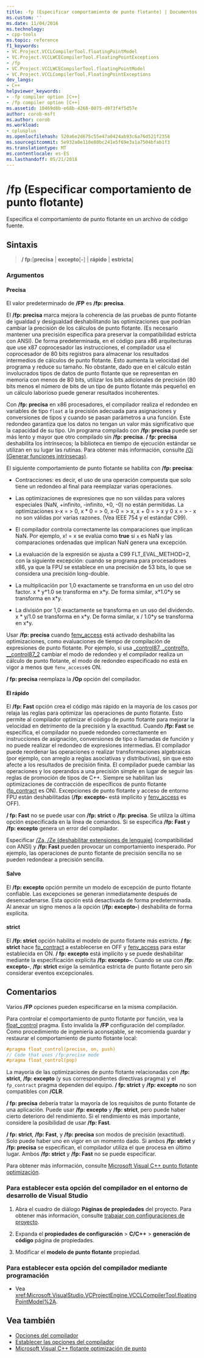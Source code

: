```yaml
---
title: -fp (Especificar comportamiento de punto flotante) | Documentos de Microsoft
ms.custom: ''
ms.date: 11/04/2016
ms.technology:
- cpp-tools
ms.topic: reference
f1_keywords:
- VC.Project.VCCLCompilerTool.floatingPointModel
- VC.Project.VCCLWCECompilerTool.FloatingPointExceptions
- /fp
- VC.Project.VCCLWCECompilerTool.floatingPointModel
- VC.Project.VCCLCompilerTool.FloatingPointExceptions
dev_langs:
- C++
helpviewer_keywords:
- -fp compiler option [C++]
- /fp compiler option [C++]
ms.assetid: 10469d6b-e68b-4268-8075-d073f4f5d57e
author: corob-msft
ms.author: corob
ms.workload:
- cplusplus
ms.openlocfilehash: 520a6e2d675c55e47a0424ab93c6a76d521f2358
ms.sourcegitcommit: 5e932a0e110e80bc241e5f69e3a1a7504bfab1f3
ms.translationtype: MT
ms.contentlocale: es-ES
ms.lasthandoff: 05/21/2018
---
```

# <a name="fp-specify-floating-point-behavior"></a>/fp (Especificar comportamiento de punto flotante)

Especifica el comportamiento de punto flotante en un archivo de código fuente.

## <a name="syntax"></a>Sintaxis

> **/ fp:**[**precisa** | **excepto**[**-**] | **rápido** | **estricta**]

### <a name="arguments"></a>Argumentos

#### <a name="precise"></a>Precisa

El valor predeterminado de **/FP** es **/fp: precisa**.

El **/fp: precisa** marca mejora la coherencia de las pruebas de punto flotante de igualdad y desigualdad deshabilitando las optimizaciones que podrían cambiar la precisión de los cálculos de punto flotante. (Es necesario mantener una precisión específica para preservar la compatibilidad estricta con ANSI). De forma predeterminada, en el código para x86 arquitecturas que use x87 coprocesador las instrucciones, el compilador usa el coprocesador de 80 bits registros para almacenar los resultados intermedios de cálculos de punto flotante. Esto aumenta la velocidad del programa y reduce su tamaño. No obstante, dado que en el cálculo están involucrados tipos de datos de punto flotante que se representan en memoria con menos de 80 bits, utilizar los bits adicionales de precisión (80 bits menos el número de bits de un tipo de punto flotante más pequeño) en un cálculo laborioso puede generar resultados incoherentes.

Con **/fp: precisa** en x86 procesadores, el compilador realiza el redondeo en variables de tipo `float` a la precisión adecuada para asignaciones y conversiones de tipos y cuando se pasan parámetros a una función. Este redondeo garantiza que los datos no tengan un valor más significativo que la capacidad de su tipo. Un programa compilado con **/fp: precisa** puede ser más lento y mayor que otro compilado sin **/fp: precisa**. **/ fp: precisa** deshabilita los intrínsecos; la biblioteca en tiempo de ejecución estándar se utilizan en su lugar las rutinas. Para obtener más información, consulte [/Oi (Generar funciones intrínsecas)](../../build/reference/oi-generate-intrinsic-functions.md).

El siguiente comportamiento de punto flotante se habilita con **/fp: precisa**:

- Contracciones: es decir, el uso de una operación compuesta que solo tiene un redondeo al final para reemplazar varias operaciones.

- Las optimizaciones de expresiones que no son válidas para valores especiales (NaN, +infinito, -infinito, +0, -0) no están permitidas. La optimizaciones x-x = > 0, x * 0 = > 0, x-0 = > x, x + 0 = > x y 0 x = > - x no son válidas por varias razones. (Vea IEEE 754 y el estándar C99).

- El compilador controla correctamente las comparaciones que implican NaN. Por ejemplo, x! = x se evalúa como **true** si `x` es NaN y las comparaciones ordenadas que implican NaN genera una excepción.

- La evaluación de la expresión se ajusta a C99 FLT_EVAL_METHOD=2, con la siguiente excepción: cuando se programa para procesadores x86, ya que la FPU se establece en una precisión de 53 bits, lo que se considera una precisión long-double.

- La multiplicación por 1,0 exactamente se transforma en un uso del otro factor. x * y\*1.0 se transforma en x\*y. De forma similar, x\*1.0\*y se transforma en x\*y.

- La división por 1,0 exactamente se transforma en un uso del dividendo. x * y/1.0 se transforma en x\*y. De forma similar, x / 1.0\*y se transforma en x\*y.

Usar **/fp: precisa** cuando [fenv_access](../../preprocessor/fenv-access.md) está activado deshabilita las optimizaciones, como evaluaciones de tiempo de compilación de expresiones de punto flotante. Por ejemplo, si usa [_control87, _controlfp, \__control87_2](../../c-runtime-library/reference/control87-controlfp-control87-2.md) cambiar el modo de redondeo y el compilador realiza un cálculo de punto flotante, el modo de redondeo especificado no está en vigor a menos que `fenv_access`es ON.

**/ fp: precisa** reemplaza la **/Op** opción del compilador.

#### <a name="fast"></a>El rápido

El **/fp: Fast** opción crea el código más rápido en la mayoría de los casos por relaja las reglas para optimizar las operaciones de punto flotante. Esto permite al compilador optimizar el código de punto flotante para mejorar la velocidad en detrimento de la precisión y la exactitud. Cuando **/fp: Fast** se especifica, el compilador no puede redondeo correctamente en instrucciones de asignación, conversiones de tipo o llamadas de función y no puede realizar el redondeo de expresiones intermedias. El compilador puede reordenar las operaciones o realizar transformaciones algebraicas (por ejemplo, con arreglo a reglas asociativas y distributivas), sin que esto afecte a los resultados de precisión finita. El compilador puede cambiar las operaciones y los operandos a una precisión simple en lugar de seguir las reglas de promoción de tipos de C++. Siempre se habilitan las optimizaciones de contracción de específicos de punto flotante ([fp_contract](../../preprocessor/fp-contract.md) es ON). Excepciones de punto flotante y acceso de entorno FPU están deshabilitadas (**/fp: excepto-** está implícito y [fenv_access](../../preprocessor/fenv-access.md) es OFF).

**/ fp: Fast** no se puede usar con **/fp: strict** o **/fp: precisa**. Se utiliza la última opción especificada en la línea de comandos. Si se especifica **/fp: Fast** y **/fp: excepto** genera un error del compilador.

Especificar [/Za, /Ze (deshabilitar extensiones de lenguaje)](../../build/reference/za-ze-disable-language-extensions.md) (compatibilidad con ANSI) y **/fp: Fast** pueden provocar un comportamiento inesperado. Por ejemplo, las operaciones de punto flotante de precisión sencilla no se pueden redondear a precisión sencilla.

#### <a name="except"></a>Salvo

El **/fp: excepto** opción permite un modelo de excepción de punto flotante confiable. Las excepciones se generan inmediatamente después de desencadenarse. Esta opción está desactivada de forma predeterminada. Al anexar un signo menos a la opción (**/fp: excepto-**) deshabilita de forma explícita.

#### <a name="strict"></a>strict

El **/fp: strict** opción habilita el modelo de punto flotante más estricto. **/ fp: strict** hace [fp_contract](../../preprocessor/fp-contract.md) a establecerse en OFF y [fenv_access](../../preprocessor/fenv-access.md) para estar establecida en ON. **/ fp: excepto** está implícito y se puede deshabilitar mediante la especificación explícita **/fp: excepto-**. Cuando se usa con **/fp: excepto-**, **/fp: strict** exige la semántica estricta de punto flotante pero sin considerar eventos excepcionales.

## <a name="remarks"></a>Comentarios

Varios **/FP** opciones pueden especificarse en la misma compilación.

Para controlar el comportamiento de punto flotante por función, vea la [float_control](../../preprocessor/float-control.md) pragma. Esto invalida la **/FP** configuración del compilador. Como procedimiento de ingeniería aconsejable, se recomienda guardar y restaurar el comportamiento de punto flotante local:

```cpp
#pragma float_control(precise, on, push)
// Code that uses /fp:precise mode
#pragma float_control(pop)
```

La mayoría de las optimizaciones de punto flotante relacionadas con **/fp: strict**, **/fp: excepto** (y sus correspondientes directivas pragma) y el `fp_contract` pragma dependen del equipo. **/ fp: strict** y **/fp: excepto** no son compatibles con **/CLR**.

**/ fp: precisa** debería tratar la mayoría de los requisitos de punto flotante de una aplicación. Puede usar **/fp: excepto** y **/fp: strict**, pero puede haber cierto deterioro del rendimiento. Si el rendimiento es más importante, considere la posibilidad de usar **/fp: Fast**.

**/ fp: strict**, **/fp: Fast**, y **/fp: precisa** son modos de precisión (exactitud). Solo puede haber uno en vigor en un momento dado. Si ambos **/fp: strict** y **/fp: precisa** se especifican, el compilador utiliza el que procesa en último lugar. Ambos **/fp: strict** y **/fp: Fast** no se puede especificar.

Para obtener más información, consulte [Microsoft Visual C++ punto flotante optimización](floating-point-optimization.md).

### <a name="to-set-this-compiler-option-in-the-visual-studio-development-environment"></a>Para establecer esta opción del compilador en el entorno de desarrollo de Visual Studio

1. Abra el cuadro de diálogo **Páginas de propiedades** del proyecto. Para obtener más información, consulte [trabajar con configuraciones de proyecto](../../ide/working-with-project-properties.md).

1. Expanda el **propiedades de configuración** > **C/C++** > **generación de código** página de propiedades.

1. Modificar el **modelo de punto flotante** propiedad.

### <a name="to-set-this-compiler-option-programmatically"></a>Para establecer esta opción del compilador mediante programación

- Vea <xref:Microsoft.VisualStudio.VCProjectEngine.VCCLCompilerTool.floatingPointModel%2A>.

## <a name="see-also"></a>Vea también

- [Opciones del compilador](compiler-options.md)
- [Establecer las opciones del compilador](setting-compiler-options.md)
- [Microsoft Visual C++ flotante optimización de punto](floating-point-optimization.md)